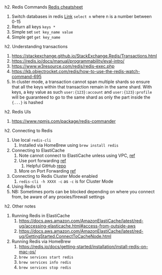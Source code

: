h2. Redis Commands
[Redis cheatsheet](https://simplecheatsheet.com/tag/redis-cheat-sheet/)
1. Switch databases in redis [Link](https://stackoverflow.com/questions/13386053/how-do-i-change-between-redis-database)
    `select n` where n is a number between 0-15
1. Return all keys
    `keys *`
1. Simple set
    `set key_name value`
1. Simple get
    `get key_name`

h2. Understanding transactions
1. https://stackexchange.github.io/StackExchange.Redis/Transactions.html
1. https://redis.io/docs/manual/programmability/eval-intro/
1. https://www.w3resource.com/redis/redis-exec.php
1. https://kb.objectrocket.com/redis/how-to-use-the-redis-watch-command-695
1. In cluster mode, a transaction cannot span multiple shards so ensure that all the keys within that transaction remain in the same shard.  With keys, a key value as such `user:{123}:account` and `user:{123}:profile` will be guaranteed to go to the same shard as only the part inside the `{...}` is hashed

h2. Redis UIs
1. https://www.npmjs.com/package/redis-commander

h2. Connecting to Redis
1. Use local `redis-cli`
    1. Installed via HomeBrew using `brew install redis`
1. Connecting to ElastiCache
    1. Note cannot connect to ElastiCache unless using VPC, [ref](https://docs.aws.amazon.com/AmazonElastiCache/latest/mem-ug/accessing-elasticache.html)
    1. Use port forwarding [ref](https://aws.amazon.com/blogs/aws/new-port-forwarding-using-aws-system-manager-sessions-manager/)
        1. Helpful GitHub [repo](https://github.com/aws-samples/aws-systems-manager-port-forwarding-for-amazon-elasticache)
    1. More on Port Forwarding [ref](https://www.ssh.com/academy/ssh/tunneling/example#what-is-ssh-port-forwarding,-aka-ssh-tunneling?)
1. Connecting to Redis Cluster Mode enabled
    1. `redis-cli -h XXXX -c` as `-c` is for Cluster Mode
1. Using Redis UI
1. NB: Sometimes ports can be blocked depending on where you connect from, be aware of any proxies/firewall settings

h2. Other notes
1. Running Redis in ElastiCache
    1. https://docs.aws.amazon.com/AmazonElastiCache/latest/red-ug/accessing-elasticache.html#access-from-outside-aws
    1. https://docs.aws.amazon.com/AmazonElastiCache/latest/red-ug/GettingStarted.ConnectToCacheNode.html
1. Running Redis via HomeBrew
    1. https://redis.io/docs/getting-started/installation/install-redis-on-mac-os/
    1. `brew services start redis`
    1. `brew services info redis`
    1. `brew services stop redis`